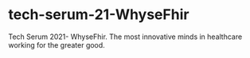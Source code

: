 # tech-serum-21-WhyseFhir

Tech Serum 2021- WhyseFhir. The most innovative minds in healthcare working for the greater good.
